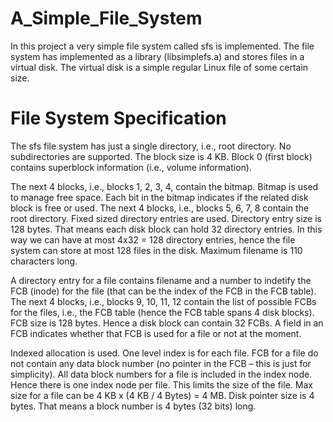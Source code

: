 # A_Simple_File_System

In this project a very simple file system called sfs is implemented. The file system
has implemented as a library (libsimplefs.a) and stores files in a virtual disk.
The virtual disk is a simple regular Linux file of some certain size.

# File System Specification

The sfs file system has just a single directory, i.e., root directory. No subdirectories are supported. The block size is 4 KB.
Block 0 (first block) contains superblock information (i.e., volume information). 

The next 4 blocks, i.e., blocks 1, 2, 3, 4, contain the bitmap. Bitmap is used to
manage free space. Each bit in the bitmap indicates if the related disk block is free or
used. The next 4 blocks, i.e., blocks 5, 6, 7, 8 contain the root directory. Fixed
sized directory entries are used. Directory entry size is 128 bytes. That means
each disk block can hold 32 directory entries. In this way we can have at most 4x32 =
128 directory entries, hence the file system can store at most 128 files in the disk. Maximum filename is 110 characters long.

A directory entry for a file contains filename and a number to indetify the FCB
(inode) for the file (that can be the index of the FCB in the FCB table). The next 4
blocks, i.e., blocks 9, 10, 11, 12 contain the list of possible FCBs for the files,
i.e., the FCB table (hence the FCB table spans 4 disk blocks). FCB size is 128
bytes. Hence a disk block can contain 32 FCBs. A field in an FCB indicates
whether that FCB is used for a file or not at the moment.

Indexed allocation is used. One level index is for each file. FCB for a
file do not contain any data block number (no pointer in the FCB – this is just for
simplicity). All data block numbers for a file is included in the index node.
Hence there is one index node per file. This limits the size of the file. Max size
for a file can be 4 KB x (4 KB / 4 Bytes) = 4 MB. Disk pointer size is 4 bytes.
That means a block number is 4 bytes (32 bits) long.
